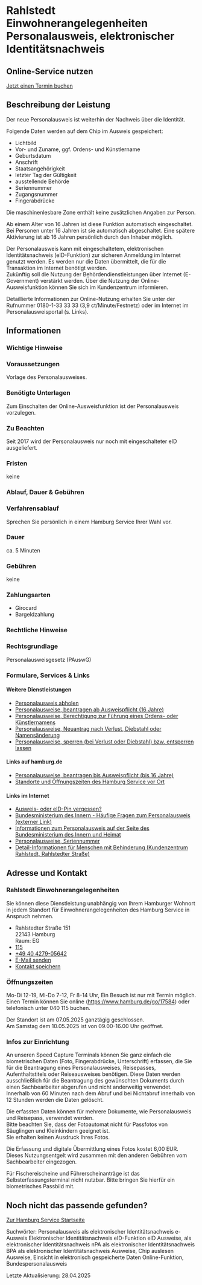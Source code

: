 




Rahlstedt Einwohnerangelegenheiten Personalausweis, elektronischer Identitätsnachweis
=====================================================================================

Online-Service nutzen
---------------------

[Jetzt einen Termin buchen](https://serviceportal.hamburg.de/HamburgGateway/FVP/FV/Bezirke/DigiTermin/Behoerde/Auswahl?mandantId=1)

Beschreibung der Leistung
-------------------------

Der neue Personalausweis ist weiterhin der Nachweis über die Identität.

Folgende Daten werden auf dem Chip im Ausweis gespeichert:

* Lichtbild
* Vor- und Zuname, ggf. Ordens- und Künstlername
* Geburtsdatum
* Anschrift
* Staatsangehörigkeit
* letzter Tag der Gültigkeit
* ausstellende Behörde
* Seriennummer
* Zugangsnummer
* Fingerabdrücke

Die maschinenlesbare Zone enthält keine zusätzlichen Angaben zur Person.

Ab einem Alter von 16 Jahren ist diese Funktion automatisch eingeschaltet. Bei Personen unter 16 Jahren ist sie automatisch abgeschaltet. Eine spätere Aktivierung ist ab 16 Jahren persönlich durch den Inhaber möglich.

Der Personalausweis kann mit eingeschaltetem, elektronischen Identitätsnachweis (eID-Funktion) zur sicheren Anmeldung im Internet genutzt werden. Es werden nur die Daten übermittelt, die für die Transaktion im Internet benötigt werden.  
Zukünftig soll die Nutzung der Behördendienstleistungen über Internet (E-Government) verstärkt werden. Über die Nutzung der Online-Ausweisfunktion können Sie sich im Kundenzentrum informieren.

Detaillierte Informationen zur Online-Nutzung erhalten Sie unter der Rufnummer 0180-1-33 33 33 (3,9 ct/Minute/Festnetz) oder im Internet im Personalausweisportal (s. Links).

Informationen
-------------

### Wichtige Hinweise

### Voraussetzungen

Vorlage des Personalausweises.

### Benötigte Unterlagen

Zum Einschalten der Online-Ausweisfunktion ist der Personalausweis vorzulegen.

### Zu Beachten

Seit 2017 wird der Personalausweis nur noch mit eingeschalteter eID ausgeliefert.

### Fristen

keine

### Ablauf, Dauer & Gebühren

### Verfahrensablauf

Sprechen Sie persönlich in einem Hamburg Service Ihrer Wahl vor.

### Dauer

ca. 5 Minuten

### Gebühren

keine

### Zahlungsarten

* Girocard
* Bargeldzahlung

### Rechtliche Hinweise

### Rechtsgrundlage

Personalausweisgesetz (PAuswG)

### Formulare, Services & Links

#### Weitere Dienstleistungen

* [Personalausweis abholen](https://www.hamburg.de/service/info/11882273/)
* [Personalausweise, beantragen ab Ausweispflicht (16 Jahre)](https://www.hamburg.de/service/info/11298988/n0)
* [Personalausweise, Berechtigung zur Führung eines Ordens- oder Künstlernamens](https://www.hamburg.de/service/info/11299794/)
* [Personalausweise, Neuantrag nach Verlust, Diebstahl oder Namensänderung](https://www.hamburg.de/service/info/11891147/)
* [Personalausweise, sperren (bei Verlust oder Diebstahl) bzw. entsperren lassen](https://www.hamburg.de/service/suche/personalausweis/)

#### Links auf hamburg.de

* [Personalausweise, beantragen bis Ausweispflicht (bis 16 Jahre)](https://www.hamburg.de/barrierefrei/leichte-sprache/service/13659500/dgs-beantragung-eines-personalausweises/)
* [Standorte und Öffnungszeiten des Hamburg Service vor Ort](https://www.hamburg.de/go/17584)

#### Links im Internet

* [Ausweis- oder eID-Pin vergessen?](http://www.pin-ruecksetzbrief-bestellen.de/)
* [Bundesministerium des Innern - Häufige Fragen zum Personalausweis (externer Link)](https://www.bmi.bund.de/Webs/PA/DE/service/faq/faq-artikel.html)
* [Informationen zum Personalausweis auf der Seite des Bundesministerium des Innern und Heimat](https://www.personalausweisportal.de/)
* [Personalausweise, Seriennummer](https://www.bmi.bund.de/SharedDocs/downloads/DE/veroeffentlichungen/themen/moderne-verwaltung/ausweise/personalausweis-seriennummer.pdf?__blob=publicationFile&v=10)
* [Detail-Informationen für Menschen mit Behinderung (Kundenzentrum Rahlstedt, Rahlstedter Straße)](https://geofox.hvv.de/jsf/showMobiInformation.seam?id=2631)

Adresse und Kontakt
-------------------

### Rahlstedt Einwohnerangelegenheiten

Sie können diese Dienstleistung unabhängig von Ihrem Hamburger Wohnort in jedem Standort für Einwohnerangelegenheiten des Hamburg Service in Anspruch nehmen.

* Rahlstedter Straße 151   
  22143 Hamburg   
  Raum: EG
* [115](tel:+4940115 "115")
* [+49 40 4279-05642](tel:+4940427905642 "+49 40 4279-05642")
* [E-Mail senden](mailto:e.rahlstedt@hamburgservice.de)
* [Kontakt speichern](//iason.hamburg.de/befi/info/vcard/111106621/ "Kontakt speichern")

### Öffnungszeiten

Mo-Di 12-19, Mi-Do 7-12, Fr 8-14 Uhr, Ein Besuch ist nur mit Termin möglich. Einen Termin können Sie online (https://www.hamburg.de/go/17584) oder telefonisch unter 040 115 buchen.

Der Standort ist am 07.05.2025 ganztägig geschlossen.  
Am Samstag dem 10.05.2025 ist von 09.00-16.00 Uhr geöffnet.

### Infos zur Einrichtung

An unseren Speed Capture Terminals können Sie ganz einfach die biometrischen Daten (Foto, Fingerabdrücke, Unterschrift) erfassen, die Sie für die Beantragung eines Personalausweises, Reisepasses, Aufenthaltstitels oder Reiseausweises benötigen. Diese Daten werden ausschließlich für die Beantragung des gewünschten Dokuments durch einen Sachbearbeiter abgerufen und nicht anderweitig verwendet. Innerhalb von 60 Minuten nach dem Abruf und bei Nichtabruf innerhalb von 12 Stunden werden die Daten gelöscht.  
  
Die erfassten Daten können für mehrere Dokumente, wie Personalausweis und Reisepass, verwendet werden.  
Bitte beachten Sie, dass der Fotoautomat nicht für Passfotos von Säuglingen und Kleinkindern geeignet ist.  
Sie erhalten keinen Ausdruck Ihres Fotos.  
  
Die Erfassung und digitale Übermittlung eines Fotos kostet 6,00 EUR. Dieses Nutzungsentgelt wird zusammen mit den anderen Gebühren vom Sachbearbeiter eingezogen.  
  
Für Fischereischeine und Führerscheinanträge ist das Selbsterfassungsterminal nicht nutzbar. Bitte bringen Sie hierfür ein biometrisches Passbild mit.

Noch nicht das passende gefunden?
---------------------------------

 [Zur Hamburg Service Startseite](/service/)

Suchwörter: Personalausweis als elektronischer Identitätsnachweis e-Ausweis Elektronischer Identitätsnachweis eID-Funktion eID Ausweise, als elektronischer Identitätsnachweis nPA als elektronischer Identitätsnachweis BPA als elektronischer Identitätsnachweis Ausweise, Chip auslesen Ausweise, Einsicht in elektronisch gespeicherte Daten Online-Funktion, Bundespersonalausweis

Letzte Aktualisierung: 28.04.2025

